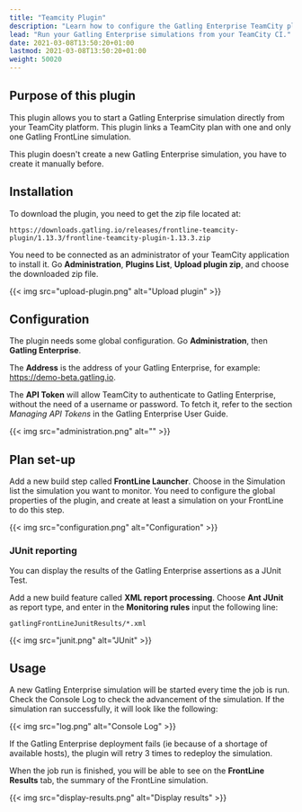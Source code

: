```yaml
---
title: "Teamcity Plugin"
description: "Learn how to configure the Gatling Enterprise TeamCity plugin and run your simulations."
lead: "Run your Gatling Enterprise simulations from your TeamCity CI."
date: 2021-03-08T13:50:20+01:00
lastmod: 2021-03-08T13:50:20+01:00
weight: 50020
---
```


## Purpose of this plugin

This plugin allows you to start a Gatling Enterprise simulation directly from your TeamCity platform. This plugin links a TeamCity plan with one and only one Gatling FrontLine simulation.

This plugin doesn't create a new Gatling Enterprise simulation, you have to create it manually before.

## Installation

To download the plugin, you need to get the zip file located at:

```
https://downloads.gatling.io/releases/frontline-teamcity-plugin/1.13.3/frontline-teamcity-plugin-1.13.3.zip
```

You need to be connected as an administrator of your TeamCity application to install it. Go **Administration**, **Plugins List**, **Upload plugin zip**, and choose the downloaded zip file.

{{< img src="upload-plugin.png" alt="Upload plugin" >}}

## Configuration

The plugin needs some global configuration. Go **Administration**, then **Gatling Enterprise**.

The **Address** is the address of your Gatling Enterprise, for example: https://demo-beta.gatling.io.

The **API Token** will allow TeamCity to authenticate to Gatling Enterprise, without the need of a username or password. To fetch it, refer to the section *Managing API Tokens* in the Gatling Enterprise User Guide.

{{< img src="administration.png" alt="" >}}

## Plan set-up

Add a new build step called **FrontLine Launcher**. Choose in the Simulation list the simulation you want to monitor. You need to configure the global properties of the plugin, and create at least a simulation on your FrontLine to do this step.

{{< img src="configuration.png" alt="Configuration" >}}

### JUnit reporting

You can display the results of the Gatling Enterprise assertions as a JUnit Test.

Add a new build feature called **XML report processing**. Choose **Ant JUnit** as report type, and enter in the **Monitoring rules** input the following line:

`gatlingFrontLineJunitResults/*.xml`

{{< img src="junit.png" alt="JUnit" >}}

## Usage

A new Gatling Enterprise simulation will be started every time the job is run. Check the Console Log to check the advancement of the simulation. If the simulation ran successfully, it will look like the following:

{{< img src="log.png" alt="Console Log" >}}

If the Gatling Enterprise deployment fails (ie because of a shortage of available hosts), the plugin will retry 3 times to redeploy the simulation.

When the job run is finished, you will be able to see on the **FrontLine Results** tab, the summary of the FrontLine simulation.

{{< img src="display-results.png" alt="Display results" >}}
